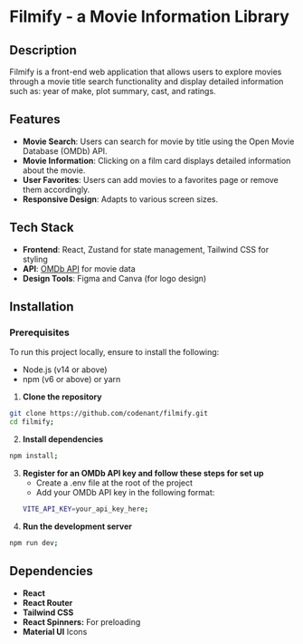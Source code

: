 # Filmify - a Movie Information Library

## Description

Filmify is a front-end web application that allows users to explore movies through a movie title search functionality and display detailed information such as: year of make, plot summary, cast, and ratings.

## Features

- **Movie Search**: Users can search for movie by title using the Open Movie Database (OMDb) API.
- **Movie Information**: Clicking on a film card displays detailed information about the movie.
- **User Favorites**: Users can add movies to a favorites page or remove them accordingly.
- **Responsive Design**: Adapts to various screen sizes.

## Tech Stack

- **Frontend**: React, Zustand for state management, Tailwind CSS for styling
- **API**: [OMDb API](https://omdbapi.com/) for movie data
- **Design Tools**: Figma and Canva (for logo design)

## Installation

### Prerequisites

To run this project locally, ensure to install the following:

- Node.js (v14 or above)
- npm (v6 or above) or yarn

1. **Clone the repository**

```bash
git clone https://github.com/codenant/filmify.git
cd filmify;
```

2. **Install dependencies**

```bash
npm install;
```

3. **Register for an OMDb API key and follow these steps for set up**
   - Create a .env file at the root of the project
   - Add your OMDb API key in the following format:
   ```bash
   VITE_API_KEY=your_api_key_here;
   ```
4. **Run the development server**

```bash
npm run dev;
```

## Dependencies

- **React**
- **React Router**
- **Tailwind CSS**
- **React Spinners:** For preloading
- **Material UI** Icons
